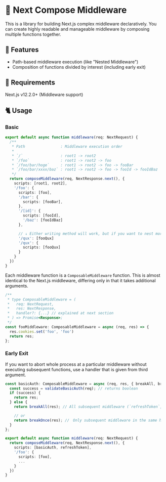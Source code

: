 # 🧵 Next Compose Middleware

This is a library for building Next.js complex middleware declaratively.
You can create highly readable and manageable middleware by composing multiple functions together.

## 🌟 Features
- Path-based middleware execution (like "Nested Middleware")
- Composition of functions divided by interest (including early exit)

## 🔏 Requirements
Next.js v12.2.0+ (Middleware support)

## 🐈 Usage

### Basic
```ts
export default async function middleware(req: NextRequest) {
  /**
   * Path                : Middleware execution order
   * 
   * `/`                 : root1 -> root2
   * `/foo`              : root1 -> root2 -> foo
   * `/foo/bar/hoge`     : root1 -> root2 -> foo -> fooBar
   * `/foo/bar/xxxx/baz` : root1 -> root2 -> foo -> fooId -> fooIdBaz
   */
  return composeMiddleware(req, NextResponse.next(), {
    scripts: [root1, root2],
    '/foo': {
      scripts: [foo],
      '/bar': {
        scripts: [fooBar], 
      },
      '/[id]': {
        scripts: [fooId],
        '/baz': [fooIdBaz]
      },

      // ↓ Either writing method will work, but if you want to nest more, you have to write it in the Object
      '/qux': [fooQux]
      '/qux': {
        scripts: [fooQux]
      }
    }
  })
}
```

Each middleware function is a `ComposableMiddleware` function.
This is almost identical to the Next.js middleware, differing only in that it takes additional arguments.

```ts
/**
 * type ComposableMiddleware = (
 *   req: NextRequest,
 *   res: NextResponse,
 *   handler?: {...} // explained at next section
 * ) => Promise<Response>;
 */
const fooMiddleware: ComposableMiddleware = async (req, res) => {
  res.cookies.set('foo', 'foo')
  return res;
};
```


### Early Exit
If you want to abort whole process at a particular middleware without executing subsequent functions, use a handler that is given from third argument.

```ts
const basicAuth: ComposableMiddleware = async (req, res, { breakAll, breakOnce }) => {
  const success = validateBasicAuth(req); // returns boolean
  if (success) {
    return res;
  } else {
    return breakAll(res); // All subsequent middleware (`refreshToken`, `foo` and others) will not be executed !!

    // or
    return breakOnce(res); //　Only subsequent middleware in the same hierarchy (`refreshToken`) will not be executed (`foo` will be executed).
  }
};

export default async function middleware(req: NextRequest) {
  return composeMiddleware(req, NextResponse.next(), {
    scripts: [basicAuth, refreshToken],
    '/foo': {
      scripts: [foo],
      ...
    }
  })
}
```
